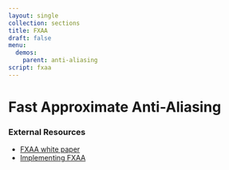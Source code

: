 ```yaml
---
layout: single
collection: sections
title: FXAA
draft: false
menu:
  demos:
    parent: anti-aliasing
script: fxaa
---
```


# Fast Approximate Anti-Aliasing

### External Resources

* [FXAA white paper](https://developer.download.nvidia.com/assets/gamedev/files/sdk/11/FXAA_WhitePaper.pdf)
* [Implementing FXAA](http://blog.simonrodriguez.fr/articles/2016/07/implementing_fxaa.html)
